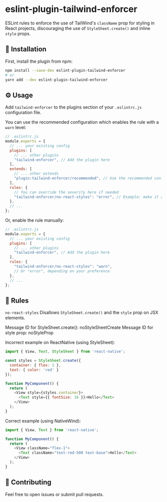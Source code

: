 # eslint-plugin-tailwind-enforcer

ESLint rules to enforce the use of TailWind's `className` prop for styling in React projects, discouraging the use of `StyleSheet.create()` and inline `style` props.

## 🚀 Installation

First, install the plugin from npm:

```bash
npm install --save-dev eslint-plugin-tailwind-enforcer
# or
yarn add --dev eslint-plugin-tailwind-enforcer
```

## ⚙️ Usage
Add `tailwind-enforcer` to the plugins section of your `.eslintrc.js` configuration file.

You can use the recommended configuration which enables the rule with a `warn` level:

```javascript
// .eslintrc.js
module.exports = {
  // ... your existing config
  plugins: [
    // ... other plugins
    "tailwind-enforcer", // Add the plugin here
  ],
  extends: [
    // ... other extends
    "plugin:tailwind-enforcer/recommended", // Use the recommended config
  ],
  rules: {
    // You can override the severity here if needed
    "tailwind-enforcer/no-react-styles": "error", // Example: make it an error instead of a warning
  },
  // ...
};
```

Or, enable the rule manually:

```javascript
// .eslintrc.js
module.exports = {
  // ... your existing config
  plugins: [
    // ... other plugins
    "tailwind-enforcer", // Add the plugin here
  ],
  rules: {
    "tailwind-enforcer/no-react-styles": "warn",
    // Or "error", depending on your preference
  },
  // ...
};
```

## 📝 Rules
`no-react-styles`
Disallows `StyleSheet.create()` and the `style` prop on JSX elements.

Message ID for StyleSheet.create(): noStyleSheetCreate
Message ID for style prop: noStyleProp

Incorrect example on ReactNative (using StyleSheet):
```javascript
import { View, Text, StyleSheet } from 'react-native';

const styles = StyleSheet.create({
  container: { flex: 1 },
  text: { color: 'red' }
});

function MyComponent() {
  return (
    <View style={styles.container}>
      <Text style={{ fontSize: 16 }}>Hello</Text>
    </View>
  );
}
```

Correct example (using NativeWind):

```javascript
import { View, Text } from 'react-native';

function MyComponent() {
  return (
    <View className="flex-1">
      <Text className="text-red-500 text-base">Hello</Text>
    </View>
  );
}
```

## 🤝 Contributing
Feel free to open issues or submit pull requests.

